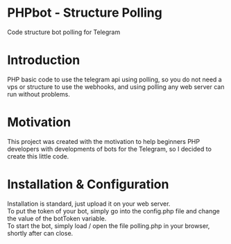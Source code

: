# PHPbot - Structure Polling
Code structure bot polling for Telegram

# Introduction

PHP basic code to use the telegram api using polling, so you do not need a vps or structure to use the webhooks, and using polling any web server can run without problems.

# Motivation

This project was created with the motivation to help beginners PHP developers with developments of bots for the Telegram, so I decided to create this little code.

# Installation & Configuration 

Installation is standard, just upload it on your web server.</br>
To put the token of your bot, simply go into the config.php file and change the value of the botToken variable.</br>
To start the bot, simply load / open the file polling.php in your browser, shortly after can close.</br>
